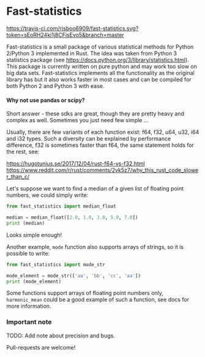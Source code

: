 # Fast-statistics

https://travis-ci.com/risboo6909/fast-statistics.svg?token=sEoRH24ki1j8CFisEvo5&branch=master

Fast-statistics is a small package of various statistical methods for Python 2/Python 3 implemented in Rust. The idea was taken from Python 3 statistics package (see https://docs.python.org/3/library/statistics.html). This package is currently written on pure python and may work too slow on big data sets. Fast-statistics implements all the functionality as the original library has but it also works faster in most cases and can be compiled for both Python 2 and Python 3 with ease.

#### Why not use pandas or scipy?

Short answer - these sdks are great, though they are pretty heavy and complex as well. Sometimes you just need few simple ...

Usually, there are few variants of each function exist: f64, f32, u64, u32, i64 and i32 types. Such a diversity can be explained by performance difference, f32 is sometimes faster than f64, the same statement holds for the rest, see:

https://hugotunius.se/2017/12/04/rust-f64-vs-f32.html
https://www.reddit.com/r/rust/comments/2yk5z7/why_this_rust_code_slower_than_c/

Let's suppose we want to find a median of a given list of floating point numbers, we could simply write:
```python
from fast_statistics import median_float

median = median_float([2.0, 1.0, 3.0, 5.0, 7.0])
print (median)
```

Looks simple enough!

Another example, ```mode``` function also supports arrays of strings, so it is possible to write:
```python
from fast_statistics import mode_str

mode_element = mode_str(['aa', 'bb', 'cc', 'aa'])
print (mode_element)
```

Some functions support arrays of floating point numbers only, ```harmonic_mean``` could be a good example of such a function, see docs for more information.

### Important note
TODO: Add note about precision and bugs.

Pull-requests are welcome!
